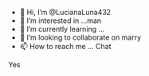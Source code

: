 - 👋 Hi, I’m @LucianaLuna432
- 👀 I’m interested in ...man
- 🌱 I’m currently learning ...
- 💞️ I’m looking to collaborate on marry
- 📫 How to reach me ...
Chat 
<!---
LucianaLuna432/LucianaLuna432 is a ✨ special ✨ repository because its `README.md` (this file) appears on your GitHub profile.
You can click the Preview link to take a look at your changes.
--->
Yes
